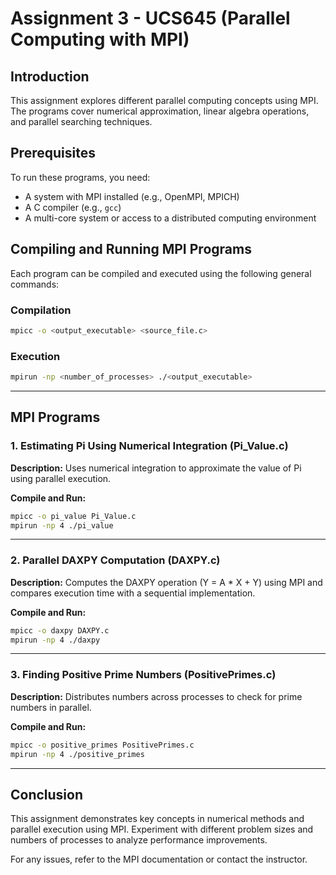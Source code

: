 # Assignment 3 - UCS645 (Parallel Computing with MPI)

## Introduction
This assignment explores different parallel computing concepts using MPI. The programs cover numerical approximation, linear algebra operations, and parallel searching techniques.

## Prerequisites
To run these programs, you need:
- A system with MPI installed (e.g., OpenMPI, MPICH)
- A C compiler (e.g., `gcc`)
- A multi-core system or access to a distributed computing environment

## Compiling and Running MPI Programs
Each program can be compiled and executed using the following general commands:

### Compilation
```sh
mpicc -o <output_executable> <source_file.c>
```

### Execution
```sh
mpirun -np <number_of_processes> ./<output_executable>
```

---

## MPI Programs

### 1. Estimating Pi Using Numerical Integration (Pi_Value.c)
**Description:**
Uses numerical integration to approximate the value of Pi using parallel execution.

**Compile and Run:**
```sh
mpicc -o pi_value Pi_Value.c
mpirun -np 4 ./pi_value
```

---

### 2. Parallel DAXPY Computation (DAXPY.c)
**Description:**
Computes the DAXPY operation (Y = A * X + Y) using MPI and compares execution time with a sequential implementation.

**Compile and Run:**
```sh
mpicc -o daxpy DAXPY.c
mpirun -np 4 ./daxpy
```

---

### 3. Finding Positive Prime Numbers (PositivePrimes.c)
**Description:**
Distributes numbers across processes to check for prime numbers in parallel.

**Compile and Run:**
```sh
mpicc -o positive_primes PositivePrimes.c
mpirun -np 4 ./positive_primes
```

---

## Conclusion
This assignment demonstrates key concepts in numerical methods and parallel execution using MPI. Experiment with different problem sizes and numbers of processes to analyze performance improvements.

For any issues, refer to the MPI documentation or contact the instructor.

